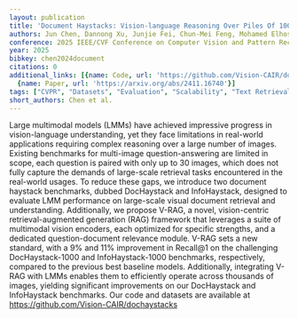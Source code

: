 ```yaml
---
layout: publication
title: 'Document Haystacks: Vision-language Reasoning Over Piles Of 1000+ Documents'
authors: Jun Chen, Dannong Xu, Junjie Fei, Chun-Mei Feng, Mohamed Elhoseiny
conference: 2025 IEEE/CVF Conference on Computer Vision and Pattern Recognition (CVPR)
year: 2025
bibkey: chen2024document
citations: 0
additional_links: [{name: Code, url: 'https://github.com/Vision-CAIR/dochaystacks'},
  {name: Paper, url: 'https://arxiv.org/abs/2411.16740'}]
tags: ["CVPR", "Datasets", "Evaluation", "Scalability", "Text Retrieval", "Tools & Libraries"]
short_authors: Chen et al.
---
```

Large multimodal models (LMMs) have achieved impressive progress in
vision-language understanding, yet they face limitations in real-world
applications requiring complex reasoning over a large number of images.
Existing benchmarks for multi-image question-answering are limited in scope,
each question is paired with only up to 30 images, which does not fully capture
the demands of large-scale retrieval tasks encountered in the real-world
usages. To reduce these gaps, we introduce two document haystack benchmarks,
dubbed DocHaystack and InfoHaystack, designed to evaluate LMM performance on
large-scale visual document retrieval and understanding. Additionally, we
propose V-RAG, a novel, vision-centric retrieval-augmented generation (RAG)
framework that leverages a suite of multimodal vision encoders, each optimized
for specific strengths, and a dedicated question-document relevance module.
V-RAG sets a new standard, with a 9% and 11% improvement in Recall@1 on the
challenging DocHaystack-1000 and InfoHaystack-1000 benchmarks, respectively,
compared to the previous best baseline models. Additionally, integrating V-RAG
with LMMs enables them to efficiently operate across thousands of images,
yielding significant improvements on our DocHaystack and InfoHaystack
benchmarks. Our code and datasets are available at
https://github.com/Vision-CAIR/dochaystacks